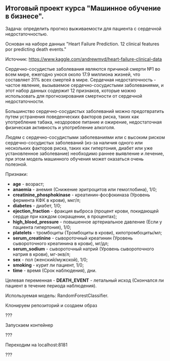 ## Итоговый проект курса "Машинное обучение в бизнесе".

Задача: определить прогноз выживаемости для пациента с сердечной недостаточностью.

Основан на наборе данных "Heart Failure Prediction. 12 clinical features por predicting death events."

Источник: https://www.kaggle.com/andrewmvd/heart-failure-clinical-data

Сердечно-сосудистые заболевания являются причиной смерти №1 во всем мире, ежегодно унося около 17.9 миллиона жизней, что составляет 31% всех смертей в мире. Сердечная недостаточность - частое явление, вызываемое сердечно-сосудистыми заболеваниями, и этот набор данных содержит 12 признаков, которые можно использовать для прогнозирования смертности от сердечной недостаточности.

Большинство сердечно-сосудистых заболеваний можно предотвратить путем устранения поведенческих факторов риска, таких как употребление табака, нездоровое питание и ожирение, недостаточная физическая активность и употребление алкоголя.

Людям с сердечно-сосудистыми заболеваниями или с высоким риском сердечно-сосудистых заболеваний (из-за наличия одного или нескольких факторов риска, таких как гипертония, диабет или уже установленное заболевание) необходимо раннее выявление и лечение, при этом модель машинного обучения может оказаться очень полезной.

Признаки:
- **age** - возраст;
- **anaemia** - анемия (Снижение эритроцитов или гемоглобина), 1/0;
- **creatinine_phosphokinase** - креатинин-фосфокиназа (Уровень фермента КФК в крови), мкг/л;
- **diabetes** - диабет, 1/0;
- **ejection_fraction** - фракция выброса (процент крови, покидающей сердце при каждом сокращении, в процентах);
- **high_blood_pressure** - повышенное артериальное давление (Если у пациента гипертония), 1/0;
- **platelets** - тромбоциты (Тромбоциты в крови), килотромбоциты/мл;
- **serum_creatinine** - сывороточный креатинин (Уровень сывороточного креатинина в крови), мг/дл;
- **serum_sodium** - сывороточный натрий (Уровень сывороточного натрия в крови), мг-экв/л;
- **sex** - пол (женский/мужской), 1/0;
- **smoking** - курит ли пациент, 1/0;
- **time** - время (Срок наблюдения), дни.

Целевая переменная - **DEATH_EVENT** - летальный исход (Скончался ли пациент в течение периода наблюдения).

Используемая модель: RandomForestClassifier.

Клонируем репозиторий и создаем образ

???

Запускаем контейнер

???

Переходим на localhost:8181

???
